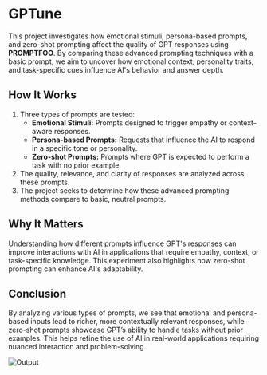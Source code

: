 # GPTune

This project investigates how emotional stimuli, persona-based prompts, and zero-shot prompting affect the quality of GPT responses using **PROMPTFOO**. By comparing these advanced prompting techniques with a basic prompt, we aim to uncover how emotional context, personality traits, and task-specific cues influence AI's behavior and answer depth.

## How It Works
1. Three types of prompts are tested:
   - **Emotional Stimuli:** Prompts designed to trigger empathy or context-aware responses.
   - **Persona-based Prompts:** Requests that influence the AI to respond in a specific tone or personality.
   - **Zero-shot Prompts:** Prompts where GPT is expected to perform a task with no prior example.
2. The quality, relevance, and clarity of responses are analyzed across these prompts.
3. The project seeks to determine how these advanced prompting methods compare to basic, neutral prompts.

## Why It Matters
Understanding how different prompts influence GPT's responses can improve interactions with AI in applications that require empathy, context, or task-specific knowledge. This experiment also highlights how zero-shot prompting can enhance AI's adaptability.

## Conclusion
By analyzing various types of prompts, we see that emotional and persona-based inputs lead to richer, more contextually relevant responses, while zero-shot prompts showcase GPT’s ability to handle tasks without prior examples. This helps refine the use of AI in real-world applications requiring nuanced interaction and problem-solving.

![Output](https://github.com/user-attachments/assets/e1167b0e-67f7-4b04-bd6e-52b36ac29a0d)

